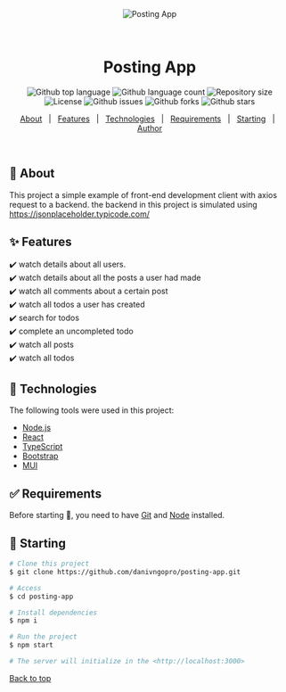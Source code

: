 <div align="center" id="top"> 
  <img src="./.github/app.gif" alt="Posting App" />

  &#xa0;

<!-- <a href="https://postingapp.netlify.app">Demo</a> -->

</div>

<h1 align="center">Posting App</h1>

<p align="center">
  <img alt="Github top language" src="https://img.shields.io/github/languages/top/danivngopro/angular-tictactoe?color=56BEB8">

  <img alt="Github language count" src="https://img.shields.io/github/languages/count/danivngopro/angular-tictactoe?color=56BEB8">

  <img alt="Repository size" src="https://img.shields.io/github/repo-size/danivngopro/angular-tictactoe?color=56BEB8">

  <img alt="License" src="https://img.shields.io/github/license/danivngopro/angular-tictactoe?color=56BEB8">

  <img alt="Github issues" src="https://img.shields.io/github/issues/danivngopro/angular-tictactoe?color=56BEB8" />

  <img alt="Github forks" src="https://img.shields.io/github/forks/danivngopro/angular-tictactoe?color=56BEB8" />

  <img alt="Github stars" src="https://img.shields.io/github/stars/danivngopro/angular-tictactoe?color=56BEB8" />
</p>

<!-- Status -->

<!-- <h4 align="center"> 
	🚧  Posting App 🚀 Under construction...  🚧
</h4> 

<hr> -->

<p align="center">
  <a href="#dart-about">About</a> &#xa0; | &#xa0; 
  <a href="#sparkles-features">Features</a> &#xa0; | &#xa0;
  <a href="#rocket-technologies">Technologies</a> &#xa0; | &#xa0;
  <a href="#white_check_mark-requirements">Requirements</a> &#xa0; | &#xa0;
  <a href="#checkered_flag-starting">Starting</a> &#xa0; | &#xa0;
  <a href="https://github.com/danivngopro" target="_blank">Author</a>
</p>

<br>

## :dart: About ##

This project a simple example of front-end development client with axios request to a backend.
the backend in this project is simulated using https://jsonplaceholder.typicode.com/

## :sparkles: Features ##
<p align="left">
✔️ watch details about all users.<br>
✔️ watch details about all the posts a user had made<br>
✔️ watch all comments about a certain post<br>
✔️ watch all todos a user has created<br>
✔️ search for todos<br>
✔️ complete an uncompleted todo<br>
✔️ watch all posts<br>
✔️ watch all todos</p>

## :rocket: Technologies ##

The following tools were used in this project:

- [Node.js](https://nodejs.org/en/)
- [React](https://pt-br.reactjs.org/)
- [TypeScript](https://www.typescriptlang.org/)
- [Bootstrap](https://getbootstrap.com/)
- [MUI](https://mui.com/)

## :white_check_mark: Requirements ##

Before starting 🏁, you need to have [Git](https://git-scm.com) and [Node](https://nodejs.org/en/) installed.

## :checkered_flag: Starting ##

```bash
# Clone this project
$ git clone https://github.com/danivngopro/posting-app.git

# Access
$ cd posting-app

# Install dependencies
$ npm i

# Run the project
$ npm start

# The server will initialize in the <http://localhost:3000>
```

<a href="#top">Back to top</a>
